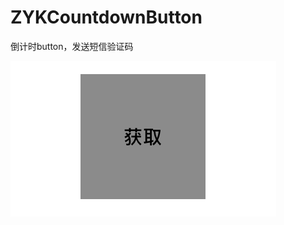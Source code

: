 # ZYKCountdownButton
倒计时button，发送短信验证码



![image](https://github.com/githubakun123/ZYKCountdownButton/blob/master/demo.gif)
